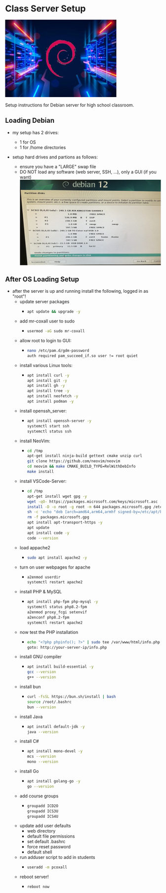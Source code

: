 # Class Server Setup

![Deban Server image](./images/debian%20_server.jpg)

Setup instructions for Debian server for high school classroom.

## Loading Debian

- my setup has 2 drives:
  - 1 for OS
  - 1 for /home directories

- setup hard drives and partions as follows:
  - ensure you have a "LARGE" swap file
  - DO NOT load any software (web server, SSH, ...), only a GUI (if you want)
![Debian Server Partition setup](./images/Debian_drive_partion_setup.jpg)

## After OS Loading Setup

- after the server is up and running install the following, logged in as "root"!
  - update server packages
    - ```sh
      apt update && upgrade -y
      ```
  - add mr-coxall user to sudo
    - ```sh
      usermod -aG sudo mr-coxall
      ```
  - allow root to login to GUI:
    - ```sh
      nano /etc/pam.d/gdm-password
      auth required pam_succeed_if.so user != root quiet
      ```
  - install various Linux tools:
    - ```sh
      apt install curl -y
      apt install git -y
      apt install gh -y
      apt install tree -y
      apt install neofetch -y
      apt install podman -y
      ```
  - install openssh_server:
    - ```sh
      apt install openssh-server -y
      systemctl start ssh
      systemctl status ssh
      ```
  - install NeoVim:
    - ```sh
      cd /tmp
      apt-get install ninja-build gettext cmake unzip curl
      git clone https://github.com/neovim/neovim
      cd neovim && make CMAKE_BUILD_TYPE=RelWithDebInfo
      make install
      ```
  - install VSCode-Server:
    - ```sh
      cd /tmp
      apt-get install wget gpg -y
      wget -qO- https://packages.microsoft.com/keys/microsoft.asc | gpg --dearmor > packages.microsoft.gpg
      install -D -o root -g root -m 644 packages.microsoft.gpg /etc/apt/keyrings/packages.microsoft.gpg
      sh -c 'echo "deb [arch=amd64,arm64,armhf signed-by=/etc/apt/keyrings/packages.microsoft.gpg] https://packages.microsoft.com/repos/code stable main" > /etc/apt/sources.list.d/vscode.list'
      rm -f packages.microsoft.gpg
      apt install apt-transport-https -y
      apt update
      apt install code -y
      code --version
      ```
  - load appache2
    - ```sh
      sudo apt install apache2 -y
      ```
  - turn on user webpages for apache
    - ```sh
      a2enmod userdir
      systemctl restart apache2
      ```
  - install PHP & MySQL
    - ```sh
      apt install php-fpm php-mysql -y
      systemctl status php8.2-fpm
      a2enmod proxy_fcgi setenvif
      a2enconf php8.2-fpm
      systemctl restart apache2
      ```
  - now test the PHP installation
    - ```sh
      echo "<?php phpinfo(); ?>" | sudo tee /var/www/html/info.php
      goto: http://your-server-ip/info.php
      ```
  - install GNU compiler
    - ```sh
      apt install build-essential -y
      gcc --version
      g++ --version
      ```
  - install bun
    - ```sh
      curl -fsSL https://bun.sh/install | bash
      source /root/.bashrc
      bun --version
      ```
  - install Java
    - ```sh
      apt install default-jdk -y
      java --version
      ```
  - install C#
    - ```sh
      apt install mono-devel -y
      mcs --version
      mono --version
      ```
  - install Go
    - ```sh
      apt install golang-go -y
      go --version
      ```
  - add course groups
    - ```sh
      groupadd ICD2O
      groupadd ICS3U
      groupadd ICS4U
      ```
  - update add user defaults
    - web directory
    - default file permissions
    - set default .bashrc
    - force reset password
    - default shell
  - run adduser script to add in students
    - ```sh
      useradd -m pcoxall
      ```
  - reboot server!
    - ```sh
      reboot now
      ```
